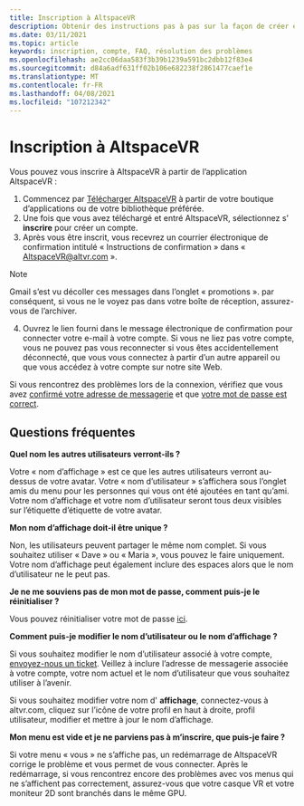 ```yaml
---
title: Inscription à AltspaceVR
description: Obtenir des instructions pas à pas sur la façon de créer et d’enregistrer un nouveau compte AltspaceVR et des réponses aux questions fréquemment posées.
ms.date: 03/11/2021
ms.topic: article
keywords: inscription, compte, FAQ, résolution des problèmes
ms.openlocfilehash: ae2cc06daa583f3b39b1239a591bc2dbb12f83e4
ms.sourcegitcommit: d84a6adf631ff02b106e682238f2861477caef1e
ms.translationtype: MT
ms.contentlocale: fr-FR
ms.lasthandoff: 04/08/2021
ms.locfileid: "107212342"
---
```

# <a name="registering-for-altspacevr"></a>Inscription à AltspaceVR

Vous pouvez vous inscrire à AltspaceVR à partir de l’application AltspaceVR :

1. Commencez par [Télécharger AltspaceVR](https://altvr.com/getaltspacevr) à partir de votre boutique d’applications ou de votre bibliothèque préférée. 
2. Une fois que vous avez téléchargé et entré AltspaceVR, sélectionnez s' **inscrire** pour créer un compte.
3. Après vous être inscrit, vous recevrez un courrier électronique de confirmation intitulé « Instructions de confirmation » dans « AltspaceVR@altvr.com ». 

> [!NOTE]
> Gmail s’est vu décoller ces messages dans l’onglet « promotions ». par conséquent, si vous ne le voyez pas dans votre boîte de réception, assurez-vous de l’archiver.

4. Ouvrez le lien fourni dans le message électronique de confirmation pour connecter votre e-mail à votre compte. Si vous ne liez pas votre compte, vous ne pouvez pas vous reconnecter si vous êtes accidentellement déconnecté, que vous vous connectez à partir d’un autre appareil ou que vous accédez à votre compte sur notre site Web.

Si vous rencontrez des problèmes lors de la connexion, vérifiez que vous avez [confirmé votre adresse de messagerie](https://account.altvr.com/users/confirmation/new) et que [votre mot de passe est correct](https://account.altvr.com/users/password/new).

## <a name="commonly-asked-questions"></a>Questions fréquentes

**Quel nom les autres utilisateurs verront-ils ?**

Votre « nom d’affichage » est ce que les autres utilisateurs verront au-dessus de votre avatar. Votre « nom d’utilisateur » s’affichera sous l’onglet amis du menu pour les personnes qui vous ont été ajoutées en tant qu’ami. Votre nom d’affichage et votre nom d’utilisateur seront tous deux visibles sur l’étiquette d’étiquette de votre avatar.

**Mon nom d’affichage doit-il être unique ?**
 
Non, les utilisateurs peuvent partager le même nom complet. Si vous souhaitez utiliser « Dave » ou « Maria », vous pouvez le faire uniquement. Votre nom d’affichage peut également inclure des espaces alors que le nom d’utilisateur ne le peut pas.

**Je ne me souviens pas de mon mot de passe, comment puis-je le réinitialiser ?**

Vous pouvez réinitialiser votre mot de passe [ici](https://account.altvr.com/users/password/new).

**Comment puis-je modifier le nom d’utilisateur ou le nom d’affichage ?**

Si vous souhaitez modifier le nom d’utilisateur associé à votre compte, [envoyez-nous un ticket](https://help.altvr.com/hc/requests/new). Veillez à inclure l’adresse de messagerie associée à votre compte, votre nom actuel et le nom d’utilisateur que vous souhaitez utiliser à l’avenir.

Si vous souhaitez modifier votre nom d' **affichage**, connectez-vous à altvr.com, cliquez sur l’icône de votre profil en haut à droite, profil utilisateur, modifier et mettre à jour le nom d’affichage.

**Mon menu est vide et je ne parviens pas à m’inscrire, que puis-je faire ?**

Si votre menu « vous » ne s’affiche pas, un redémarrage de AltspaceVR corrige le problème et vous permet de vous connecter. Après le redémarrage, si vous rencontrez encore des problèmes avec vos menus qui ne s’affichent pas correctement, assurez-vous que votre casque VR et votre moniteur 2D sont branchés dans le même GPU.